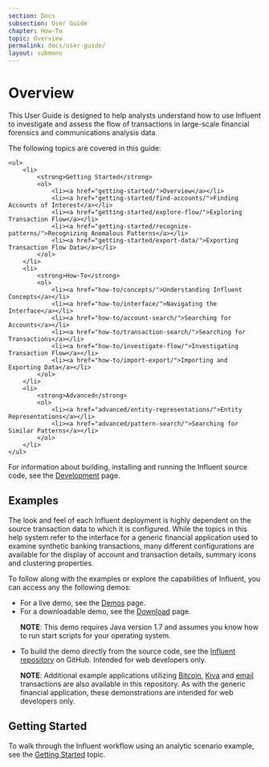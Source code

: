 ```yaml
---
section: Docs
subsection: User Guide
chapter: How-To
topic: Overview
permalink: docs/user-guide/
layout: submenu
---
```


Overview
========

This User Guide is designed to help analysts understand how to use Influent to investigate and assess the flow of transactions in large-scale financial forensics and communications analysis data.

<div class="git">
	<p>The following topics are covered in this guide:</p>

	<ul>
		<li>
			<strong>Getting Started</strong>
			<ol>
				<li><a href="getting-started/">Overview</a></li>
				<li><a href="getting-started/find-accounts/">Finding Accounts of Interest</a></li>
				<li><a href="getting-started/explore-flow/">Exploring Transaction Flow</a></li>
				<li><a href="getting-started/recognize-patterns/">Recognizing Anomalous Patterns</a></li>
				<li><a href="getting-started/export-data/">Exporting Transaction Flow Data</a></li>
			</ol>
		</li>
		<li>
			<strong>How-To</strong>
			<ol>
				<li><a href="how-to/concepts/">Understanding Influent Concepts</a></li>
				<li><a href="how-to/interface/">Navigating the Interface</a></li>
				<li><a href="how-to/account-search/">Searching for Accounts</a></li>
				<li><a href="how-to/transaction-search/">Searching for Transactions</a></li>
				<li><a href="how-to/investigate-flow/">Investigating Transaction Flow</a></li>
				<li><a href="how-to/import-export/">Importing and Exporting Data</a></li>
			</ol>
		</li>
		<li>
			<strong>Advanced</strong>
			<ol>
				<li><a href="advanced/entity-representations/">Entity Representations</a></li>
				<li><a href="advanced/pattern-search/">Searching for Similar Patterns</a></li>
			</ol>
		</li>
	</ul>
</div>

For information about building, installing and running the Influent source code, see the [Development](../../community/developer-docs/) page.

## <a name="examples"></a>Examples ##

The look and feel of each Influent deployment is highly dependent on the source transaction data to which it is configured. While the topics in this help system refer to the interface for a generic financial application used to examine synthetic banking transactions, many different configurations are available for the display of account and transaction details, summary icons and clustering properties.

To follow along with the examples or explore the capabilities of Influent, you can access any the following demos:

- For a live demo, see the [Demos](../../demos/) page.
- For a downloadable demo, see the [Download](../../community/download/) page.<p class="list-paragraph"><strong>NOTE</strong>: This demo requires Java version 1.7 and assumes you know how to run start scripts for your operating system.</p>
- To build the demo directly from the source code, see the [Influent repository](https://github.com/unchartedsoftware/influent/tree/master/influent-app/) on GitHub. Intended for web developers only. <p class="list-paragraph"><strong>NOTE</strong>: Additional example applications utilizing <a href="https://github.com/unchartedsoftware/influent/tree/master/bitcoin/">Bitcoin</a>, <a href="https://github.com/unchartedsoftware/influent/tree/master/kiva/">Kiva</a> and <a href="https://github.com/unchartedsoftware/influent/tree/master/walker/">email</a> transactions are also available in this repository. As with the generic financial application, these demonstrations are intended for web developers only.</p>

## Getting Started ##

To walk through the Influent workflow using an analytic scenario example, see the [Getting Started](getting-started) topic.